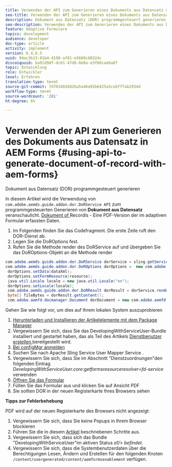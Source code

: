 ```yaml
---
title: Verwenden der API zum Generieren eines Dokuments aus Datensatz mit AEM Forms
seo-title: Verwenden der API zum Generieren eines Dokuments aus Datensatz mit AEM Forms
description: Dokument aus Datensatz (DOR) programmgesteuert generieren
seo-description: Verwenden der API zum Generieren eines Dokuments aus Datensatz mit AEM Forms
feature: Adaptive Formulare
topics: development
audience: developer
doc-type: article
activity: implement
version: 6.4,6.5
uuid: 94ac3b13-01b4-4198-af81-e5609c80324c
discoiquuid: ba91d9df-dc61-47d8-8e0a-e3f66cae6a87
topic: Entwicklung
role: Entwickler
level: Erfahren
translation-type: tm+mt
source-git-commit: 7d7034026826a5a46a91b6425a5cebfffab2934d
workflow-type: tm+mt
source-wordcount: '281'
ht-degree: 6%

---
```



# Verwenden der API zum Generieren des Dokuments aus Datensatz in AEM Forms {#using-api-to-generate-document-of-record-with-aem-forms}

Dokument aus Datensatz (DOR) programmgesteuert generieren

In diesem Artikel wird die Verwendung von `com.adobe.aemds.guide.addon.dor.DoRService API` zum programmgesteuerten Generieren von **Dokument aus Datensatz** veranschaulicht. [Dokument of ](https://docs.adobe.com/content/help/en/experience-manager-65/forms/adaptive-forms-advanced-authoring/generate-document-of-record-for-non-xfa-based-adaptive-forms.html) Recordis - Eine PDF-Version der im adaptiven Formular erfassten Daten.

1. Im Folgenden finden Sie das Codefragment. Die erste Zeile ruft den DOR-Dienst ab.
1. Legen Sie die DoROptions fest.
1. Rufen Sie die Methode render des DoRService auf und übergeben Sie das DoROptions-Objekt an die Methode render

```java
com.adobe.aemds.guide.addon.dor.DoRService dorService = sling.getService(com.adobe.aemds.guide.addon.dor.DoRService.class);
com.adobe.aemds.guide.addon.dor.DoROptions dorOptions =  new com.adobe.aemds.guide.addon.dor.DoROptions();
 dorOptions.setData(dataXml);
 dorOptions.setFormResource(resource);
 java.util.Locale locale = new java.util.Locale("en");
 dorOptions.setLocale(locale);
 com.adobe.aemds.guide.addon.dor.DoRResult dorResult = dorService.render(dorOptions);
 byte[] fileBytes = dorResult.getContent();
 com.adobe.aemfd.docmanager.Document dorDocument = new com.adobe.aemfd.docmanager.Document(fileBytes);
```

Gehen Sie wie folgt vor, um dies auf Ihrem lokalen System auszuprobieren

1. [Herunterladen und Installieren der Artikelelemente mit dem Package Manager](assets/dor-with-api.zip)
1. Vergewissern Sie sich, dass Sie das DevelopingWithServiceUser-Bundle installiert und gestartet haben, das als Teil des Artikels [Dienstbenutzer erstellen ](service-user-tutorial-develop.md) bereitgestellt wird.
1. [Bei configMgr anmelden](http://localhost:4502/system/console/configMgr)
1. Suchen Sie nach Apache Sling Service User Mapper Service .
1. Vergewissern Sie sich, dass Sie im Abschnitt &quot;Dienstzuordnungen&quot;den folgenden Eintrag _DevelopingWithServiceUser.core:getformsresourceresolver=fd-service_ verwenden
1. [Öffnen Sie das Formular](http://localhost:4502/content/dam/formsanddocuments/sandbox/1201-borrower-payments/jcr:content?wcmmode=disabled)
1. Füllen Sie das Formular aus und klicken Sie auf Ansicht PDF
1. Sie sollten DOR in der neuen Registerkarte Ihres Browsers sehen


**Tipps zur Fehlerbehebung**

PDF wird auf der neuen Registerkarte des Browsers nicht angezeigt:

1. Vergewissern Sie sich, dass Sie keine Popups in Ihrem Browser blockieren
1. Führen Sie die in diesem [Artikel](service-user-tutorial-develop.md) beschriebenen Schritte aus.
1. Vergewissern Sie sich, dass sich das Bundle &quot;DevelopingWithServiceUser&quot;im aktiven Status *a1/> befindet.*
1. Vergewissern Sie sich, dass die Systembenutzerdaten über die Berechtigungen Lesen, Ändern und Erstellen für den folgenden Knoten `/content/usergenerated/content/aemformsenablement` verfügen.

